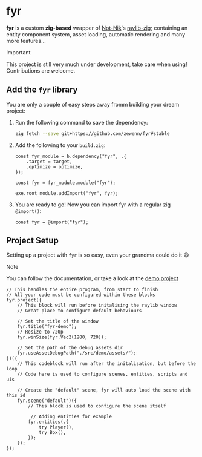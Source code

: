 # **fyr**

**fyr** is a custom **zig-based** wrapper of [Not-Nik](https://github.com/Not-Nik)'s [raylib-zig](https://github.com/Not-Nik/raylib-zig); containing an entity component system, asset loading, automatic rendering and many more features...

> [!IMPORTANT]
> This project is still very much under development, take care when using! Contributions are welcome.

## Add the `fyr` library

You are only a couple of easy steps away fromm building your dream project:

1. Run the following command to save the dependency:
   ```bash
   zig fetch --save git+https://github.com/zewenn/fyr#stable
   ```
2. Add the following to your `build.zig`:

   ```zig
   const fyr_module = b.dependency("fyr", .{
       .target = target,
       .optimize = optimize,
   });

   const fyr = fyr_module.module("fyr");

   exe.root_module.addImport("fyr", fyr);
   ```

3. You are ready to go! Now you can import fyr with a regular zig `@import()`:
   ```zig
   const fyr = @import("fyr");
   ```

## Project Setup

Setting up a project with `fyr` is so easy, even your grandma could do it :smile:

> [!NOTE]
> You can follow the documentation, or take a look at the [demo project](./src/demo/main.zig)

```zig
// This handles the entire program, from start to finish
// All your code must be configured within these blocks
fyr.project({
   	// This block will run before initalising the raylib window
	// Great place to configure default behaviours

   	// Set the title of the window
   	fyr.title("fyr-demo");
   	// Resize to 720p
   	fyr.winSize(fyr.Vec2(1280, 720));

   	// Set the path of the debug assets dir
   	fyr.useAssetDebugPath("./src/demo/assets/");
})({
   	// This codeblock will run after the initalisation, but before the loop
   	// Code here is used to configure scenes, entities, scripts and uis

   	// Create the "default" scene, fyr will auto load the scene with this id
   	fyr.scene("default")({
      	// This block is used to configure the scene itself

     	 // Adding entities for example
      	fyr.entities(.{
        	try Player(),
            try Box(),
      	});
   	});
});
```
